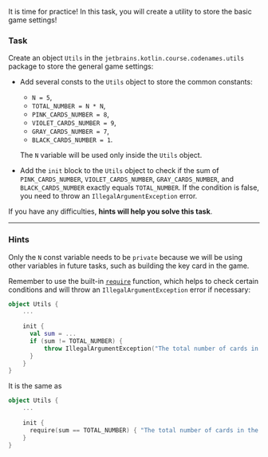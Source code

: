 It is time for practice!
In this task, you will create a utility to store the basic game settings!

### Task

Create an object `Utils` in the `jetbrains.kotlin.course.codenames.utils` package to store the general game settings:

- Add several consts to the `Utils` object to store the common constants:
  - `N = 5`, 
  - `TOTAL_NUMBER = N * N`, 
  - `PINK_CARDS_NUMBER = 8`, 
  - `VIOLET_CARDS_NUMBER = 9`, 
  - `GRAY_CARDS_NUMBER = 7`, 
  - `BLACK_CARDS_NUMBER = 1`.
  
  The `N` variable will be used only inside the `Utils` object.
- Add the `init` block to the `Utils` object to check if the sum of `PINK_CARDS_NUMBER`, `VIOLET_CARDS_NUMBER`, `GRAY_CARDS_NUMBER`, and `BLACK_CARDS_NUMBER` exactly equals `TOTAL_NUMBER`.
  If the condition is false, you need to throw an `IllegalArgumentException` error.

If you have any difficulties, **hints will help you solve this task**.

----

### Hints

<div class="hint" title="Click me to learn about access modifiers">
  
  Only the `N` const variable needs to be `private` because we will be using other variables in future tasks, 
  such as building the key card in the game.
</div>

<div class="hint" title="Click me to learn about the `require` built-in function">
  
Remember to use the built-in [`require`](https://kotlinlang.org/api/latest/jvm/stdlib/kotlin/require.html) function, which helps to check certain conditions and will throw an `IllegalArgumentException` error if necessary:

```kotlin
object Utils {
    ...
  
    init {
      val sum = ...
      if (sum != TOTAL_NUMBER) {
          throw IllegalArgumentException("The total number of cards in the game must be: $TOTAL_NUMBER")
      }
    }
}
```

It is the same as 

```kotlin
object Utils {
    ...
  
    init {
      require(sum == TOTAL_NUMBER) { "The total number of cards in the game must be: $TOTAL_NUMBER" }
    }
}
```

</div>

